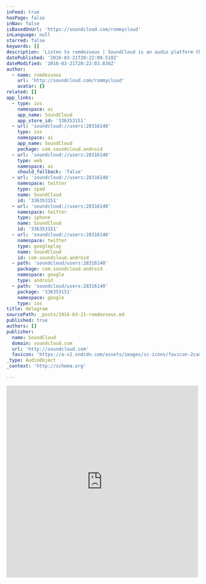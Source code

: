 ```yaml
---
inFeed: true
hasPage: false
inNav: false
isBasedOnUrl: 'https://soundcloud.com/rommycloud'
inLanguage: null
starred: false
keywords: []
description: 'Listen to romdezvous | SoundCloud is an audio platform that lets you listen to what you love and share the sounds you create.. Washington DC. 10 Followers. Stream Tracks and Playlists from romdezvous on your desktop or mobile device.'
datePublished: '2016-03-21T20:22:09.518Z'
dateModified: '2016-03-21T20:22:03.836Z'
author:
  - name: romdezvous
    url: 'http://soundcloud.com/rommycloud'
    avatar: {}
related: []
app_links:
  - type: ios
    namespace: ai
    app_name: SoundCloud
    app_store_id: '336353151'
  - url: 'soundcloud://users:28316140'
    type: ios
    namespace: ai
    app_name: SoundCloud
    package: com.soundcloud.android
  - url: 'soundcloud://users:28316140'
    type: web
    namespace: ai
    should_fallback: 'false'
  - url: 'soundcloud://users:28316140'
    namespace: twitter
    type: ipad
    name: SoundCloud
    id: '336353151'
  - url: 'soundcloud://users:28316140'
    namespace: twitter
    type: iphone
    name: SoundCloud
    id: '336353151'
  - url: 'soundcloud://users:28316140'
    namespace: twitter
    type: googleplay
    name: SoundCloud
    id: com.soundcloud.android
  - path: 'soundcloud/users:28316140'
    package: com.soundcloud.android
    namespace: google
    type: android
  - path: 'soundcloud/users:28316140'
    package: '336353151'
    namespace: google
    type: ios
title: Hologram
sourcePath: _posts/2016-03-21-romdezvous.md
published: true
authors: []
publisher:
  name: SoundCloud
  domain: soundcloud.com
  url: 'http://soundcloud.com'
  favicon: 'https://a-v2.sndcdn.com/assets/images/sc-icons/favicon-2cadd14b.ico'
_type: AudioObject
_context: 'http://schema.org'

---
```

<iframe src="https://cdn.embedly.com/widgets/media.html?src=https%3A%2F%2Fw.soundcloud.com%2Fplayer%2F%3Fvisual%3Dtrue%26url%3Dhttp%253A%252F%252Fapi.soundcloud.com%252Fusers%252F28316140%26show_artwork%3Dtrue&amp;url=https%3A%2F%2Fsoundcloud.com%2Frommycloud&amp;image=http%3A%2F%2Fi1.sndcdn.com%2Favatars-000026567711-fc7rht-t500x500.jpg&amp;key=b7d04c9b404c499eba89ee7072e1c4f7&amp;type=text%2Fhtml&amp;schema=soundcloud" width="500" height="500" scrolling="no" frameborder="0" allowfullscreen="allowfullscreen" style=""></iframe>